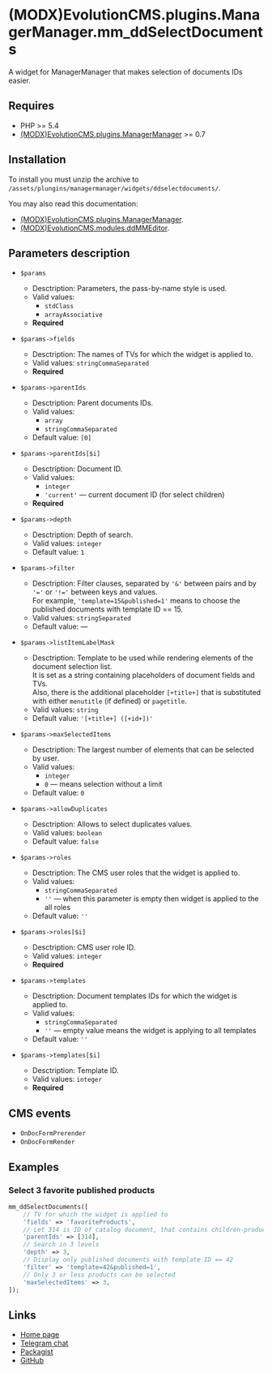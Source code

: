 # (MODX)EvolutionCMS.plugins.ManagerManager.mm_ddSelectDocuments

A widget for ManagerManager that makes selection of documents IDs easier.


## Requires

* PHP >= 5.4
* [(MODX)EvolutionCMS.plugins.ManagerManager](https://code.divandesign.ru/modx/managermanager) >= 0.7


## Installation

To install you must unzip the archive to `/assets/plungins/managermanager/widgets/ddselectdocuments/`.


You may also read this documentation:
* [(MODX)EvolutionCMS.plugins.ManagerManager](https://code.divandesign.ru/modx/managermanager).
* [(MODX)EvolutionCMS.modules.ddMMEditor](https://code.divandesign.ru/modx/ddmmeditor).


## Parameters description

* `$params`
	* Desctription: Parameters, the pass-by-name style is used.
	* Valid values:
		* `stdClass`
		* `arrayAssociative`
	* **Required**
	
* `$params->fields`
	* Desctription: The names of TVs for which the widget is applied to.
	* Valid values: `stringCommaSeparated`
	* **Required**
	
* `$params->parentIds`
	* Desctription: Parent documents IDs.
	* Valid values:
		* `array`
		* `stringCommaSeparated`
	* Default value: `[0]`
	
* `$params->parentIds[$i]`
	* Desctription: Document ID.
	* Valid values:
		* `integer`
		* `'current'` — current document ID (for select children)
	* **Required**
	
* `$params->depth`
	* Desctription: Depth of search.
	* Valid values: `integer`
	* Default value: `1`
	
* `$params->filter`
	* Desctription: Filter clauses, separated by `'&'` between pairs and by `'='` or `'!='` between keys and values.  
		For example, `'template=15&published=1'` means to choose the published documents with template ID == 15.
	* Valid values: `stringSeparated`
	* Default value: —
	
* `$params->listItemLabelMask`
	* Desctription: Template to be used while rendering elements of the document selection list.  
		It is set as a string containing placeholders of document fields and TVs.  
		Also, there is the additional placeholder `[+title+]` that is substituted with either `menutitle` (if defined) or `pagetitle`.
	* Valid values: `string`
	* Default value: `'[+title+] ([+id+])'`
	
* `$params->maxSelectedItems`
	* Desctription: The largest number of elements that can be selected by user.
	* Valid values:
		* `integer`
		* `0` — means selection without a limit
	* Default value: `0`
	
* `$params->allowDuplicates`
	* Desctription: Allows to select duplicates values.
	* Valid values: `boolean`
	* Default value: `false`
	
* `$params->roles`
	* Desctription: The CMS user roles that the widget is applied to.
	* Valid values:
		* `stringCommaSeparated`
		* `''` — when this parameter is empty then widget is applied to the all roles
	* Default value: `''`
	
* `$params->roles[$i]`
	* Desctription: CMS user role ID.
	* Valid values: `integer`
	* **Required**
	
* `$params->templates`
	* Desctription: Document templates IDs for which the widget is applied to.
	* Valid values:
		* `stringCommaSeparated`
		* `''` — empty value means the widget is applying to all templates
	* Default value: `''`
	
* `$params->templates[$i]`
	* Desctription: Template ID.
	* Valid values: `integer`
	* **Required**


## CMS events

* `OnDocFormPrerender`
* `OnDocFormRender`


## Examples


### Select 3 favorite published products

```php
mm_ddSelectDocuments([
	// TV for which the widget is applied to
	'fields' => 'favoriteProducts',
	// Let 314 is ID of catalog document, that contains children-products
	'parentIds' => [314],
	// Search in 3 levels
	'depth' => 3,
	// Display only published documents with template ID == 42
	'filter' => 'template=42&published=1',
	// Only 3 or less products can be selected
	'maxSelectedItems' => 3,
]);
```


## Links

* [Home page](https://code.divandesign.ru/modx/mm_ddselectdocuments)
* [Telegram chat](https://t.me/dd_code)
* [Packagist](https://packagist.org/packages/dd/evolutioncms-plugins-managermanager-mm_ddselectdocuments)
* [GitHub](https://github.com/DivanDesign/EvolutionCMS.plugins.ManagerManager.mm_ddSelectDocuments)


<link rel="stylesheet" type="text/css" href="https://DivanDesign.ru/assets/files/ddMarkdown.css" />